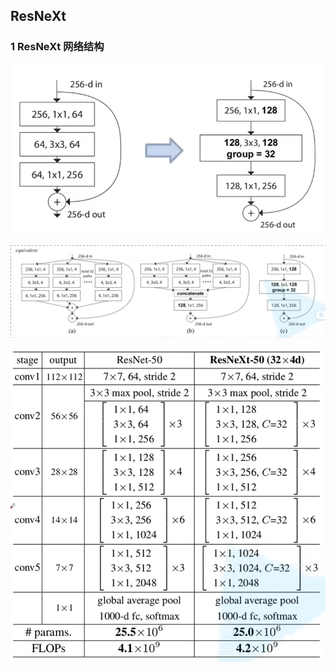 ## ResNeXt

### 1 ResNeXt 网络结构

![image1.png](image%2Fimage1.png)

![image2.png](image%2Fimage2.png)

![image3.png](image%2Fimage3.png)